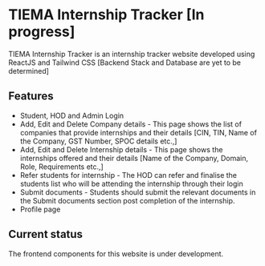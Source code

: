 # TIEMA Internship Tracker [In progress]

TIEMA Internship Tracker is an internship tracker website developed using ReactJS and Tailwind CSS [Backend Stack and Database are yet to be determined]

## Features

- Student, HOD and Admin Login
- Add, Edit and Delete Company details - This page shows the list of companies that provide internships and their details [CIN, TIN, Name of the Company, GST Number, SPOC details etc.,]
- Add, Edit and Delete Internship details - This page shows the internships offered and their details [Name of the Company, Domain, Role, Requirements etc.,]
- Refer students for internship - The HOD can refer and finalise the students list who will be attending the internship through their login
- Submit documents - Students should submit the relevant documents in the Submit documents section post completion of the internship.
- Profile page

## Current status

The frontend components for this website is under development.
